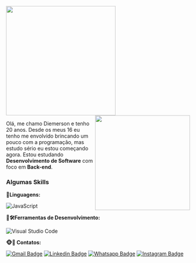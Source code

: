 <img src="https://img.shields.io/static/v1?label=Overview&message=Diemerson Baia Nascimento&color=f8efd4&style=for-the-badge&logo=GitHub" width="300px">

<img src="https://media.tenor.com/o1yd5aCUCG8AAAAi/benjamin-the-monikey-hes-from-btds.gif" min-width="300px" max-width="300px" width="260px" align="right">

<p align="left"> 
  Olá, me chamo Diemerson e tenho 20 anos. Desde os meus 16 eu tenho me envolvido brincando um pouco com a programação, mas estudo sério eu estou começando agora. Estou estudando <strong>Desenvolvimento de Software</strong> com foco em <strong>Back-end</strong>.
</p>

<p align="left">
  
</p>

<h3>Algumas Skills</h3>

**🍌Linguagens:**

![JavaScript](https://img.shields.io/badge/-JavaScript-333333?style=flat&logo=javascript)

**🐒🛠️Ferramentas de Desenvolvimento:**

![Visual Studio Code](https://img.shields.io/badge/-Visual%20Studio%20Code-333333?style=flat&logo=visual-studio-code&logoColor=007ACC)

**🐵💌 Contatos:**
  
[![Gmail Badge](https://img.shields.io/badge/-die.nasc.contact@gmail.com-FF0000?style=flat-square&logo=Gmail&logoColor=white&link=mailto:die.nasc.contact@gmail.com)](mailto:die.nasc.contact@gmail.com)
[![Linkedin Badge](https://img.shields.io/badge/-LinkedIn-blue?style=flat-square&logo=Linkedin&logoColor=white&link=https://www.linkedin.com/in/die-nasc/)](https://www.linkedin.com/in/die-nasc/)
[![Whatsapp Badge](https://img.shields.io/badge/-Whatsapp-25d366?style=flat-square&labelColor=25d366&logo=whatsapp&logoColor=white&link=https://web.whatsapp.com/)](https://api.whatsapp.com/send?phone=5596988122148&text=Estou%20entrando%20em%20contato,%20pois%20gostei%20muito%20do%20seu%20perfil.%20Podemos%20conversa?)
[![Instagram Badge](https://img.shields.io/badge/-Instagram-DF0174?style=flat-square&labelColor=DF0174&logo=instagram&logoColor=white&link=https://www.instagram.com/dhiegopereira.ti)](https://www.instagram.com/die.me_sg/)
